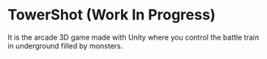 # TowerShot (Work In Progress)
It is the arcade 3D game made with Unity where you control the battle train in underground filled by monsters. 
